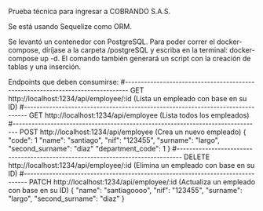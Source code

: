 Prueba técnica para ingresar a COBRANDO S.A.S.

Se está usando Sequelize como ORM.

Se levantó un contenedor con PostgreSQL. Para poder correr el docker-compose, diríjase a la carpeta /postgreSQL y escriba en la terminal: docker-compose up -d. El comando también generará un script con la creación de tablas y una inserción.

Endpoints que deben consumirse:
#-------------------------------------------------------------------------------
GET http://localhost:1234/api/employee/:id (Lista un empleado con base en su ID)
#-------------------------------------------------------------------------------
GET http://localhost:1234/api/employee (Lista todos los empleados)
#-------------------------------------------------------------------------------
POST http://localhost:1234/api/employee (Crea un nuevo empleado)
{
    "code": 1
    "name": "santiago",
    "nif": "123455",
    "surname": "largo",
    "second_surname": "diaz"
    "department_code": 1
}
#-------------------------------------------------------------------------------
DELETE http://localhost:1234/api/employee/:id (Elimina un empleado con base en su ID)
#-------------------------------------------------------------------------------
PATCH http://localhost:1234/api/employee/:id (Actualiza un empleado con base en su ID)
{
    "name": "santiagoooo",
    "nif": "123455",
    "surname": "largo",
    "second_surname": "diaz"
}



